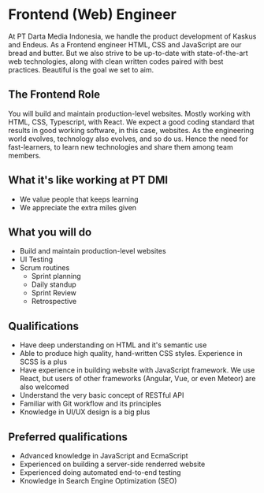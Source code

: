 # Frontend (Web) Engineer

At PT Darta Media Indonesia, we handle the product development of Kaskus and Endeus. As a Frontend engineer HTML, CSS and JavaScript are our bread and butter. But we also strive to be up-to-date with state-of-the-art web technologies, along with clean written codes paired with best practices. Beautiful is the goal we set to aim.

## The Frontend Role

You will build and maintain production-level websites. Mostly working with HTML, CSS, Typescript, with React. We expect a good coding standard that results in good working software, in this case, websites. As the engineering world evolves, technology also evolves, and so do us. Hence the need for fast-learners, to learn new technologies and share them among team members.

## What it's like working at PT DMI

- We value people that keeps learning
- We appreciate the extra miles given

## What you will do

- Build and maintain production-level websites
- UI Testing
- Scrum routines
  - Sprint planning
  - Daily standup
  - Sprint Review
  - Retrospective

## Qualifications

- Have deep understanding on HTML and it's semantic use
- Able to produce high quality, hand-written CSS styles. Experience in SCSS is a plus
- Have experience in building website with JavaScript framework. We use React, but users of other frameworks (Angular, Vue, or even Meteor) are also welcomed
- Understand the very basic concept of RESTful API
- Familiar with Git workflow and its principles
- Knowledge in UI/UX design is a big plus

## Preferred qualifications

- Advanced knowledge in JavaScript and EcmaScript
- Experienced on building a server-side renderred website
- Experienced doing automated end-to-end testing
- Knowledge in Search Engine Optimization (SEO)
